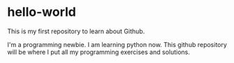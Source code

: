 # hello-world
This is my first repository to learn about Github.

I'm a programming newbie. I am learning python now.
This github repository will be where I put all my programming exercises and solutions.
